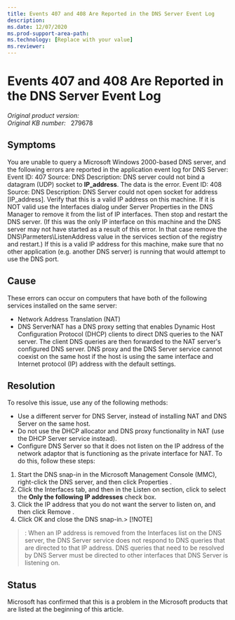 ```yaml
---
title: Events 407 and 408 Are Reported in the DNS Server Event Log
description: 
ms.date: 12/07/2020
ms.prod-support-area-path: 
ms.technology: [Replace with your value]
ms.reviewer: 
---
```

# Events 407 and 408 Are Reported in the DNS Server Event Log

_Original product version:_ &nbsp;   
_Original KB number:_ &nbsp; 279678

## Symptoms

You are unable to query a Microsoft Windows 2000-based DNS server, and the following errors are reported in the application event log for DNS Server:
Event ID: 407
Source: DNS
Description: DNS server could not bind a datagram (UDP) socket to
 **IP_address**. The data is the error.
Event ID: 408
Source: DNS
Description: DNS Server could not open socket for address [IP_address]. Verify that this is a valid IP address on this machine. If it is NOT valid use the Interfaces dialog under Server Properties in the DNS Manager to remove it from the list of IP interfaces. Then stop and restart the DNS server. (If this was the only IP interface on this machine and the DNS server may not have started as a result of this error. In that case remove the DNS\Parmeters\ListenAddress value in the services section of the registry and restart.) If this is a valid IP address for this machine, make sure that no other application (e.g. another DNS server) is running that would attempt to use the DNS port.

## Cause

These errors can occur on computers that have both of the following services installed on the same server:


- Network Address Translation (NAT)
- DNS ServerNAT has a DNS proxy setting that enables Dynamic Host Configuration Protocol (DHCP) clients to direct DNS queries to the NAT server. The client DNS queries are then forwarded to the NAT server's configured DNS server. DNS proxy and the DNS Server service cannot coexist on the same host if the host is using the same interface and Internet protocol (IP) address with the default settings.

## Resolution

To resolve this issue, use any of the following methods:


- Use a different server for DNS Server, instead of installing NAT and DNS Server on the same host.
- Do not use the DHCP allocator and DNS proxy functionality in NAT (use the DHCP Server service instead).
- Configure DNS Server so that it does not listen on the IP address of the network adaptor that is functioning as the private interface for NAT. To do this, follow these steps:

1. Start the DNS snap-in in the Microsoft Management Console (MMC), right-click the DNS server, and then click Properties .
  2. Click the Interfaces tab, and then in the Listen on section, click to select the **Only the following IP addresses** check box.
  3. Click the IP address that you do not want the server to listen on, and then click Remove .
  4. Click OK and close the DNS snap-in.> [!NOTE]
> : When an IP address is removed from the Interfaces list on the DNS server, the DNS Server service does not respond to DNS queries that are directed to that IP address. DNS queries that need to be resolved by DNS Server must be directed to other interfaces that DNS Server is listening on.

## Status

Microsoft has confirmed that this is a problem in the Microsoft products that are listed at the beginning of this article.
